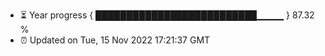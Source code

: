 - ⏳ Year progress { ██████████████████████████▁▁▁▁ } 87.32 %
- ⏰ Updated on Tue, 15 Nov 2022 17:21:37 GMT

